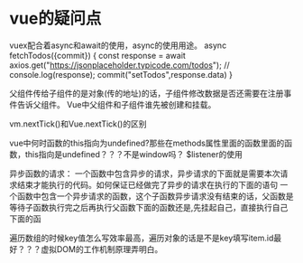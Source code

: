 # vue的疑问点

vuex配合着async和await的使用，async的使用用途。
async fetchTodos({commit}) {
        const response = await axios.get("https://jsonplaceholder.typicode.com/todos");
        // console.log(response);
        commit("setTodos",response.data)
}

父组件传给子组件的是对象(传的地址)的话，子组件修改数据是否还需要在注册事件告诉父组件。
Vue中父组件和子组件谁先被创建和挂载。

vm.nextTick()和Vue.nextTick()的区别

vue中何时函数的this指向为undefined?那些在methods属性里面的函数里面的函数，this指向是undefined？？？不是window吗？
$listener的使用

异步函数的请求： 一个函数中包含异步的请求，异步请求的下面就是需要本次请求结束才能执行的代码。如何保证已经做完了异步的请求在执行的下面的语句
一个函数中包含一个异步请求的函数，这个子函数异步请求没有结束的话，父函数是等待子函数执行完之后再执行父函数下面的函数还是,先挂起自己，直接执行自己下面的函

遍历数组的时候key值怎么写效率最高，遍历对象的话是不是key填写item.id最好？？？虚拟DOM的工作机制原理弄明白。